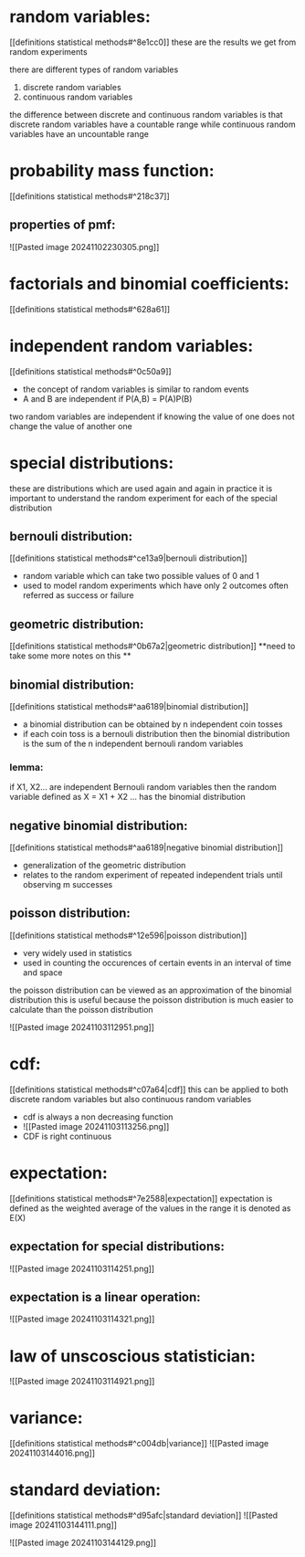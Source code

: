 # random variables:
[[definitions statistical methods#^8e1cc0]]
these are the results we get from random experiments

there are different types of random variables 
1. discrete random variables 
2. continuous random variables

the difference between discrete and continuous random variables is that discrete random variables have a countable range while continuous random variables have an uncountable range 

# probability mass function:
[[definitions statistical methods#^218c37]]
## properties of pmf:
![[Pasted image 20241102230305.png]]

# factorials and binomial coefficients:
[[definitions statistical methods#^628a61]]

# independent random variables:
[[definitions statistical methods#^0c50a9]]
- the concept of random variables is similar to random events 
- A and B are independent if P(A,B) = P(A)P(B)

two random variables are independent if knowing the value of one does not change the value of another one 

# special distributions:
these are distributions which are used again and again in practice
it is important to understand the random experiment for each of the special distribution 

## bernouli distribution:
[[definitions statistical methods#^ce13a9|bernouli distribution]]
- random variable which can take two possible values of 0 and 1
- used to model random experiments which have only 2 outcomes often referred as success or failure 

## geometric distribution:
[[definitions statistical methods#^0b67a2|geometric distribution]]
**need to take some more notes on this **

## binomial distribution:
[[definitions statistical methods#^aa6189|binomial distribution]]
- a binomial distribution can be obtained by n independent coin tosses
- if each coin toss is a bernouli distribution then the binomial distribution is the sum of the n independent bernouli random variables

### lemma:
if X1, X2... are independent Bernouli random variables then the random variable defined as X = X1 + X2 ... has the binomial distribution

## negative binomial distribution:
[[definitions statistical methods#^aa6189|negative binomial distribution]]

- generalization of the geometric distribution
- relates to the random experiment of repeated independent trials until observing m successes 
## poisson distribution:
[[definitions statistical methods#^12e596|poisson distribution]]
- very widely used in statistics
- used in counting the occurences of certain events in an interval of time and space

the poisson distribution can be viewed as an approximation of the binomial distribution 
this is useful because the poisson distribution is much easier to calculate than the poisson distribution

![[Pasted image 20241103112951.png]]

# cdf:
[[definitions statistical methods#^c07a64|cdf]]
this can be applied to both discrete random variables but also continuous random variables 

- cdf is always a non decreasing function 
- ![[Pasted image 20241103113256.png]]
- CDF is right continuous 

# expectation:
[[definitions statistical methods#^7e2588|expectation]]
expectation is defined as the weighted average of the values in the range
it is denoted as E(X)

## expectation for special distributions:
![[Pasted image 20241103114251.png]]

## expectation is a linear operation:
![[Pasted image 20241103114321.png]]


# law of unscoscious statistician:
![[Pasted image 20241103114921.png]]

# variance:
[[definitions statistical methods#^c004db|variance]]
![[Pasted image 20241103144016.png]]

# standard deviation:
[[definitions statistical methods#^d95afc|standard deviation]]
![[Pasted image 20241103144111.png]]

![[Pasted image 20241103144129.png]]
